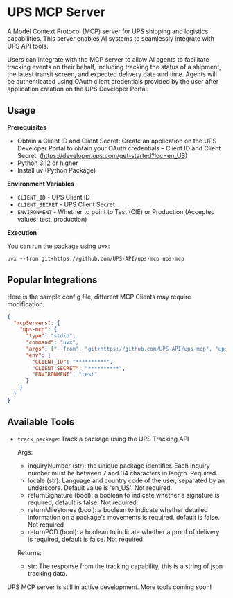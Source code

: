 # UPS MCP Server
A Model Context Protocol (MCP) server for UPS shipping and logistics capabilities. This server enables AI systems to seamlessly integrate with UPS API tools. 

Users can integrate with the MCP server to allow AI agents to facilitate tracking events on their behalf, including tracking the status of a shipment, the latest transit screen, and expected delivery date and time. Agents will be authenticated using OAuth client credentials provided by the user after application creation on the UPS Developer Portal.  

## Usage
**Prerequisites**
- Obtain a Client ID and Client Secret: Create an application on the UPS Developer Portal to obtain your OAuth credentials – Client ID and Client Secret. (https://developer.ups.com/get-started?loc=en_US)
- Python 3.12 or higher
- Install uv (Python Package)

**Environment Variables**
- ```CLIENT_ID``` - UPS Client ID
- ```CLIENT_SECRET``` - UPS Client Secret
- ```ENVIRONMENT``` - Whether to point to Test (CIE) or Production (Accepted values: test, production)

**Execution**

You can run the package using uvx:

```uvx --from git+https://github.com/UPS-API/ups-mcp ups-mcp```


## Popular Integrations
Here is the sample config file, different MCP Clients may require modification.
```json
{
  "mcpServers": {
    "ups-mcp": {
      "type": "stdio",
      "command": "uvx",
      "args": ["--from", "git+https://github.com/UPS-API/ups-mcp", "ups-mcp"],
      "env": {
        "CLIENT_ID": "**********",
        "CLIENT_SECRET": "**********",
        "ENVIRONMENT": "test"
      }
    }
  }
}
```

## Available Tools


- ```track_package```: Track a package using the UPS Tracking API
    
    Args:
     - inquiryNumber (str): the unique package identifier. Each inquiry number must be between 7 and 34 characters in length. Required.
    - locale (str): Language and country code of the user, separated by an underscore. Default value is 'en_US'. Not required.
    - returnSignature (bool): a boolean to indicate whether a signature is required, default is false. Not required.
    - returnMilestones (bool): a boolean to indicate whether detailed information on a package's movements is required, default is false. Not required
    - returnPOD (bool): a boolean to indicate whether a proof of delivery is required, default is false. Not required

    Returns:
    - str: The response from the tracking capability, this is a string of json tracking data.

UPS MCP server is still in active development. More tools coming soon!

